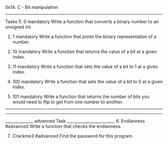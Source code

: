 0x14. C - Bit manipulation

_________________________________________________________________________________

Tasks
0. 0
mandatory
Write a function that converts a binary number to an unsigned int.

1. 1
mandatory
Write a function that prints the binary representation of a number.

2. 10
mandatory
Write a function that returns the value of a bit at a given index.

3. 11
mandatory
Write a function that sets the value of a bit to 1 at a given index.

4. 100
mandatory
Write a function that sets the value of a bit to 0 at a given index.


5. 101
mandatory
Write a function that returns the number of bits you would need to flip to get from one number to another.


______________________________________________________________________________
______________________________________________________________________________
______________               advanced Task            ________________________
6. Endianness
#advanced
Write a function that checks the endianness.


7. Crackme3
#advanced
Find the password for this program.

